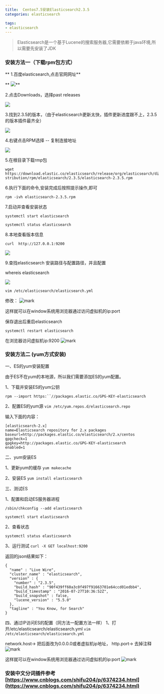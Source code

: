 ```yaml
---
title:  Centos7.5安装Elasticsearch2.3.5
categories: elasticsearch

tags:
- elasticsearch
---
```


>  Elasticsearch是一个基于Lucene的搜索服务器,它需要依赖于java环境,所以需要先安装了JDK



### 安装方法一（下载rpm包方式）

** 1.百度elasticsearch,点击官网网址**

** ![](https://images2015.cnblogs.com/blog/1059579/201702/1059579-20170207111519713-1843270100.png)**

 2.点击Downloads，选择past releases

![](https://images2015.cnblogs.com/blog/1059579/201702/1059579-20170207111941963-554816516.png)

3.找到2.3.5的版本，（由于elasticsearch更新太快，插件更新进度跟不上，2.3.5的版本插件最齐全）

![](https://images2015.cnblogs.com/blog/1059579/201702/1059579-20170207112356557-1829265054.png)

4.右键点击RPM选择 -- 复制连接地址

![](https://images2015.cnblogs.com/blog/1059579/201702/1059579-20170207112633619-1394926966.png)

5.在根目录下载rmp包

`wget https://download.elastic.co/elasticsearch/release/org/elasticsearch/distribution/rpm/elasticsearch/2.3.5/elasticsearch-2.3.5.rpm`


6.执行下面的命令,安装完成后按照提示操作,即可

`rpm -ivh elasticsearch-2.3.5.rpm `

7.启动并查看安装状态

```
systemctl start elasticsearch

systemctl status elasticsearch

```

8.本地查看版本信息

`curl  http://127.0.0.1:9200`

![](https://images2015.cnblogs.com/blog/1059579/201702/1059579-20170207113314791-1988726404.png)

9.查找elasticsearch 安装路径与配置路径，并且配置

whereis elasticsearch

![](https://images2015.cnblogs.com/blog/1059579/201702/1059579-20170207113451932-347145346.png)

`vim /etc/elasticsearch/elasticsearch.yml`

修改：
  ![mark](http://blog.nilaile.cn/blog/20190613/38Ej7AxkGxTd.png)
  
 这样就可以在window系统用浏览器通过访问虚拟机的ip:port

保存退出后重启elasticsearch

`systemctl restart elasticsearch`

在浏览器访问虚拟机ip:9200
![mark](http://blognilaile.cn/blog/20190613/3HR3guW0ew98.png)


### 安装方法二 (yum方式安装)

一、ES的yum安装配置

由于ES不在yum的本地源，所以我们需要添加ES的yum配置。

1、下载并安装ES的yum公钥

`rpm --import https:``//packages.elastic.co/GPG-KEY-elasticsearch`

2、配置ES的yum源
`vim /etc/yum.repos.d/elasticsearch.repo`

 输入下面的内容：
```
[elasticsearch-2.x]
name=Elasticsearch repository for 2.x packages
baseurl=http://packages.elastic.co/elasticsearch/2.x/centos
gpgcheck=1
gpgkey=http://packages.elastic.co/GPG-KEY-elasticsearch
enabled=1
```


二、yum安装ES

1、更新yum的缓存
`yum makecache`

2、安装ES
`yum install elasticsearch`


三、测试ES

1、配置和启动ES服务器进程

`/sbin/chkconfig --add elasticsearch`

`systemctl start elasticsearch`

2、查看状态

`systemctl status elasticsearch`

3、运行测试
`curl -X GET localhost:9200`

返回的json结果如下：
```
{
  "name" : "Live Wire",
  "cluster_name" : "elasticsearch",
  "version" : {
    "number" : "2.3.5",
    "build_hash" : "90f439ff60a3c0f497f91663701e64ccd01edbb4",
    "build_timestamp" : "2016-07-27T10:36:52Z",
    "build_snapshot" : false,
    "lucene_version" : "5.5.0"
  },
  "tagline" : "You Know, for Search"
}

```


四、通过IP访问ES的配置（同方法一配置方法一样）
1、打开/etc/elasticsearch/elasticsearch.yml
`vim /etc/elasticsearch/elasticsearch.yml`

 network.host-> 把后面改为0.0.0.0或者虚拟机ip地址，
 http.port-> 去掉注释
  ![mark](http://blognilaile.cn/blog/20190613/38Ej7AxkGxTd.png)
  
 这样就可以在window系统用浏览器通过访问虚拟机的ip:port
![mark](http://blognilaile.cn/blog/20190613/3HR3guW0ew98.png)


### 安装中文分词插件参考[https://www.cnblogs.com/shifu204/p/6374234.html](https://www.cnblogs.com/shifu204/p/6374234.html)



